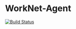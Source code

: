 # WorkNet-Agent

[![Build Status](http://10.76.1.125:13001/api/badges/Infrastructure/WorkNet-Agent/status.svg)](http://10.76.1.125:13001/Infrastructure/WorkNet-Agent)